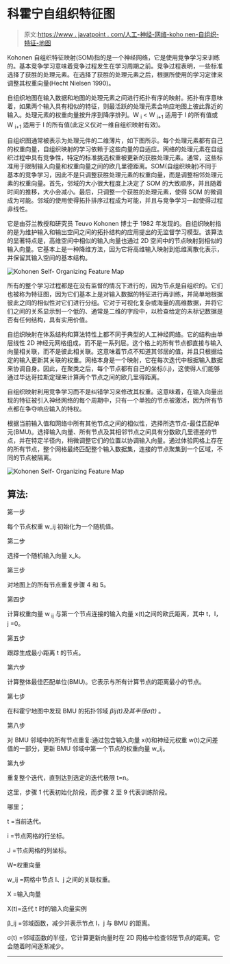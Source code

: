 # 科霍宁自组织特征图

> 原文:[https://www . javatpoint . com/人工-神经-网络-koho nen-自组织-特征-地图](https://www.javatpoint.com/artificial-neural-network-kohonen-self-rganizing-feature-map)

Kohonen 自组织特征映射(SOM)指的是一个神经网络，它是使用竞争学习来训练的。基本竞争学习意味着竞争过程发生在学习周期之前。竞争过程表明，一些标准选择了获胜的处理元素。在选择了获胜的处理元素之后，根据所使用的学习定律来调整其权重向量(Hecht Nielsen 1990)。

自组织地图在输入数据和地图的处理元素之间进行拓扑有序的映射。拓扑有序意味着，如果两个输入具有相似的特征，则最活跃的处理元素会响应地图上彼此靠近的输入。处理元素的权重向量按升序到降序排列。W <sub>i</sub> < W <sub>i+1</sub> 适用于 I 的所有值或 W <sub>i+1</sub> 适用于 I 的所有值(此定义仅对一维自组织映射有效)。

自组织图通常被表示为处理元件的二维薄片，如下图所示。每个处理元素都有自己的权重向量，自组织映射的学习依赖于这些向量的自适应。网络的处理元素在自组织过程中具有竞争性，特定的标准挑选权重被更新的获胜处理元素。通常，这些标准用于限制输入向量和权重向量之间的欧几里德距离。SOM(自组织映射)不同于基本的竞争学习，因此不是只调整获胜处理元素的权重向量，而是调整相邻处理元素的权重向量。首先，邻域的大小很大程度上决定了 SOM 的大致顺序，并且随着时间的推移，大小会减小。最后，只调整一个获胜的处理元素，使得 SOM 的微调成为可能。邻域的使用使得拓扑排序过程成为可能，并且与竞争学习一起使得过程非线性。

它是由芬兰教授和研究员 Teuvo Kohonen 博士于 1982 年发现的。自组织映射指的是为维护输入和输出空间之间的拓扑结构的应用提出的无监督学习模型。该算法的显著特点是，高维空间中相似的输入向量也通过 2D 空间中的节点映射到相似的输入向量。它基本上是一种降维方法，因为它将高维输入映射到低维离散化表示，并保留其输入空间的基本结构。

![Kohonen Self- Organizing Feature Map](../Images/453eeb265682c89c36c5329913264c7b.png)

所有的整个学习过程都是在没有监督的情况下进行的，因为节点是自组织的。它们也被称为特征图，因为它们基本上是对输入数据的特征进行再训练，并简单地根据彼此之间的相似性对它们进行分组。它对于可视化复杂或海量的高维数据，并将它们之间的关系显示到一个低的、通常是二维的字段中，以检查给定的未标记数据是否有任何结构，具有实用价值。

自组织映射在体系结构和算法特性上都不同于典型的人工神经网络。它的结构由单层线性 2D 神经元网格组成，而不是一系列层。这个格上的所有节点都直接与输入向量相关联，而不是彼此相关联。这意味着节点不知道其邻居的值，并且只根据给定的输入更新其关联的权重。网格本身是一个映射，它在每次迭代中根据输入数据来协调自身。因此，在聚类之后，每个节点都有自己的坐标(i.j)，这使得人们能够通过毕达哥拉斯定理来计算两个节点之间的欧几里得距离。

自组织映射利用竞争学习而不是纠错学习来修改其权重。这意味着，在输入向量出现的特征被引入神经网络的每个周期中，只有一个单独的节点被激活，因为所有节点都在争夺响应输入的特权。

根据当前输入值和网络中所有其他节点之间的相似性，选择所选节点-最佳匹配单元(BMU)。选择输入向量、所有节点及其相邻节点之间具有分数欧几里德差的节点，并在特定半径内，稍微调整它们的位置以协调输入向量。通过体验网格上存在的所有节点，整个网格最终匹配整个输入数据集，连接的节点聚集到一个区域，不同的节点被隔离。

![Kohonen Self- Organizing Feature Map](../Images/7d5b2a4079539dfdc253483dc23d732b.png)

## 算法:

第一步

每个节点权重 w_ij 初始化为一个随机值。

第二步

选择一个随机输入向量 x_k。

第三步

对地图上的所有节点重复步骤 4 和 5。

第四步

计算权重向量 w <sub>ij</sub> 与第一个节点连接的输入向量 x(t)之间的欧氏距离，其中 t，I，j =0。

第五步

跟踪生成最小距离 t 的节点。

第六步

计算整体最佳匹配单位(BMU)。它表示与所有计算节点的距离最小的节点。

第七步

在科霍宁地图中发现 BMU 的拓扑邻域 *βij(t)及其半径σ(t)* 。

第八步

对 BMU 邻域中的所有节点重复:通过包含输入向量 x(t)和神经元权重 w(t)之间差值的一部分，更新 BMU 邻域中第一个节点的权重向量 w_ij。

第九步

重复整个迭代，直到达到选定的迭代极限 t=n。

这里，步骤 1 代表初始化阶段，而步骤 2 至 9 代表训练阶段。

哪里；

t =当前迭代。

i =节点网格的行坐标。

J =节点网格的列坐标。

W=权重向量

w_ij =网格中节点 I、j 之间的关联权重。

X =输入向量

X(t)=迭代 t 时的输入向量实例

β_ij =邻域函数，减少并表示节点 I，j 与 BMU 的距离。

σ(t) =邻域函数的半径，它计算更新向量时在 2D 网格中检查邻居节点的距离。它会随着时间逐渐减少。

* * *